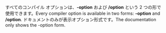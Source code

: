 
<span data-ttu-id="92457-101">すべてのコンパイル オプションは、**-option** および **/option** という 2 つの形で使用できます。</span><span class="sxs-lookup"><span data-stu-id="92457-101">Every compiler option is available in two forms: **-option** and **/option**.</span></span> <span data-ttu-id="92457-102">ドキュメントのみが表示オプション形式です。</span><span class="sxs-lookup"><span data-stu-id="92457-102">The documentation only shows the -option form.</span></span> 

